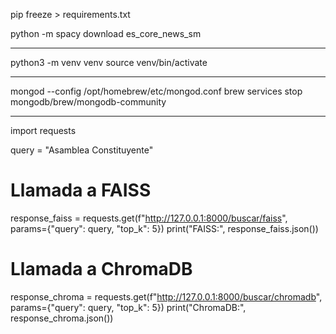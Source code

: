 pip freeze > requirements.txt

python -m spacy download es_core_news_sm


------------------
python3 -m venv venv
source venv/bin/activate

---------------------------
mongod --config /opt/homebrew/etc/mongod.conf
brew services stop mongodb/brew/mongodb-community



----------------------
import requests

query = "Asamblea Constituyente"

# Llamada a FAISS
response_faiss = requests.get(f"http://127.0.0.1:8000/buscar/faiss", params={"query": query, "top_k": 5})
print("FAISS:", response_faiss.json())

# Llamada a ChromaDB
response_chroma = requests.get(f"http://127.0.0.1:8000/buscar/chromadb", params={"query": query, "top_k": 5})
print("ChromaDB:", response_chroma.json())